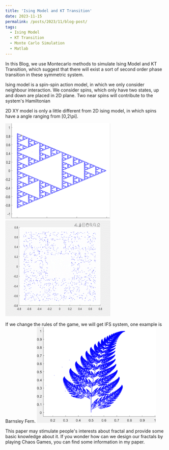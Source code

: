 ```yaml
---
title: 'Ising Model and KT Transition'
date: 2023-11-15
permalink: /posts/2023/11/blog-post/
tags:
  - Ising Model
  - KT Transition
  - Monte Carlo Simulation
  - Matlab
---
```


In this Blog, we use Montecarlo methods to simulate Ising Model and KT Transition, which suggest that there will exist a sort of second order phase transition in these symmetric system. 

Ising model is a spin-spin action model, in which we only consider neighbour interaction. We consider spins, which only have two states, up and down are placed in 2D plane. Two near spins will contribute to the system's Hamiltonian

2D XY model is only a little different from 2D ising model, in which spins have a angle ranging from [0,2\pi]. 

<img src='/images/ChaosGames.png' alt="Sierpinski triangles"> <img src='/images/ChaosGames.gif' alt="Sierpinski blankets">

If we change the rules of the game, we will get IFS system, one example is Barnsley Fern.
<img src='/images/IFS.png' alt="Barnsley Fern"> 

This paper may stimulate people's interests about fractal and provide some basic knowledge about it. 
If you wonder how can we design our fractals by playing Chaos Games, you can find some information in my paper.

